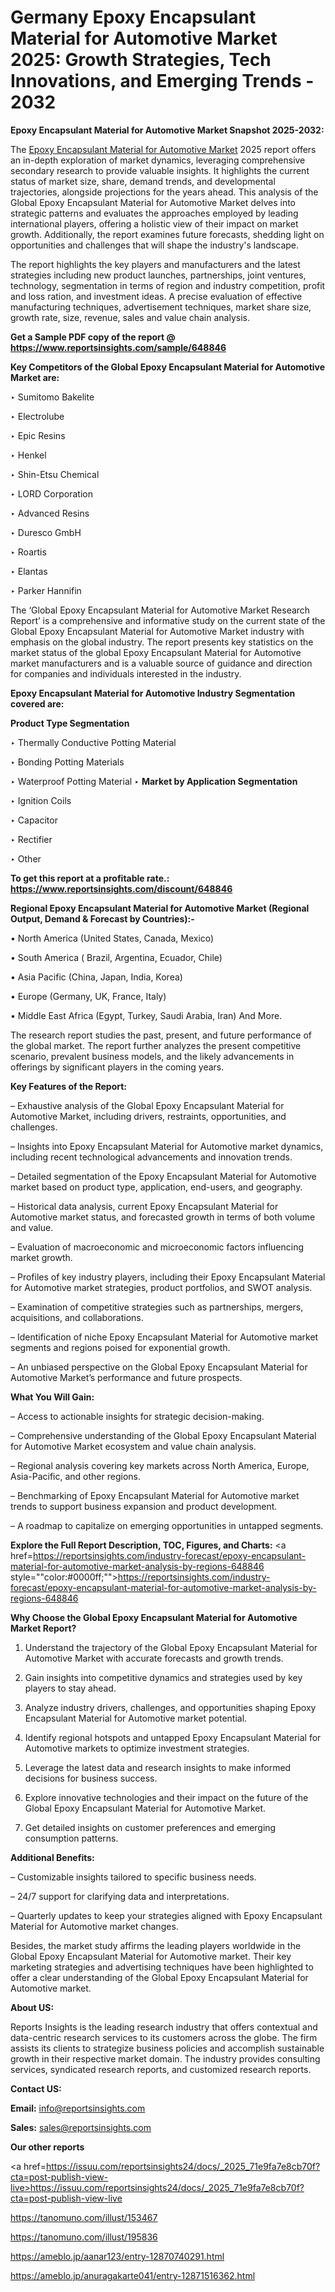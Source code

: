 # Germany Epoxy Encapsulant Material for Automotive Market 2025: Growth Strategies, Tech Innovations, and Emerging Trends - 2032

<strong>Epoxy Encapsulant Material for Automotive Market Snapshot 2025-2032:</strong>

The <a href=https://www.reportsinsights.com/sample/648846>Epoxy Encapsulant Material for Automotive Market</a> 2025 report offers an in-depth exploration of market dynamics, leveraging comprehensive secondary research to provide valuable insights. It highlights the current status of market size, share, demand trends, and developmental trajectories, alongside projections for the years ahead. This analysis of the Global Epoxy Encapsulant Material for Automotive Market delves into strategic patterns and evaluates the approaches employed by leading international players, offering a holistic view of their impact on market growth. Additionally, the report examines future forecasts, shedding light on opportunities and challenges that will shape the industry's landscape.

The report highlights the key players and manufacturers and the latest strategies including new product launches, partnerships, joint ventures, technology, segmentation in terms of region and industry competition, profit and loss ration, and investment ideas. A precise evaluation of effective manufacturing techniques, advertisement techniques, market share size, growth rate, size, revenue, sales and value chain analysis.

<strong>Get a Sample PDF copy of the report @ <a href=https://www.reportsinsights.com/sample/648846 style=color:#0000ff;>https://www.reportsinsights.com/sample/648846</a></strong>

<strong>Key Competitors of the Global Epoxy Encapsulant Material for Automotive Market are:</strong>

‣ Sumitomo Bakelite

‣ Electrolube

‣ Epic Resins

‣ Henkel

‣ Shin-Etsu Chemical

‣ LORD Corporation

‣ Advanced Resins

‣ Duresco GmbH

‣ Roartis

‣ Elantas

‣ Parker Hannifin

The ‘Global Epoxy Encapsulant Material for Automotive Market Research Report’ is a comprehensive and informative study on the current state of the Global Epoxy Encapsulant Material for Automotive Market industry with emphasis on the global industry. The report presents key statistics on the market status of the global Epoxy Encapsulant Material for Automotive market manufacturers and is a valuable source of guidance and direction for companies and individuals interested in the industry.

<strong>Epoxy Encapsulant Material for Automotive Industry Segmentation covered are:</strong>

<strong>Product Type Segmentation</strong>

‣ Thermally Conductive Potting Material

‣ Bonding Potting Materials

‣ Waterproof Potting Material
‣ 
<strong>Market by Application Segmentation</strong>

‣ Ignition Coils

‣ Capacitor

‣ Rectifier

‣ Other

<strong>To get this report at a profitable rate.: <a href=https://www.reportsinsights.com/discount/648846 style=color:#0000ff;>https://www.reportsinsights.com/discount/648846</a></strong>

<strong>Regional Epoxy Encapsulant Material for Automotive Market (Regional Output, Demand &amp; Forecast by Countries):-</strong>

• North America (United States, Canada, Mexico)

• South America ( Brazil, Argentina, Ecuador, Chile)

• Asia Pacific (China, Japan, India, Korea)

• Europe (Germany, UK, France, Italy)

• Middle East Africa (Egypt, Turkey, Saudi Arabia, Iran) And More.

The research report studies the past, present, and future performance of the global market. The report further analyzes the present competitive scenario, prevalent business models, and the likely advancements in offerings by significant players in the coming years.

<strong>Key Features of the Report:</strong>

– Exhaustive analysis of the Global Epoxy Encapsulant Material for Automotive Market, including drivers, restraints, opportunities, and challenges.

– Insights into Epoxy Encapsulant Material for Automotive market dynamics, including recent technological advancements and innovation trends.

– Detailed segmentation of the Epoxy Encapsulant Material for Automotive market based on product type, application, end-users, and geography.

– Historical data analysis, current Epoxy Encapsulant Material for Automotive market status, and forecasted growth in terms of both volume and value.

– Evaluation of macroeconomic and microeconomic factors influencing market growth.

– Profiles of key industry players, including their Epoxy Encapsulant Material for Automotive market strategies, product portfolios, and SWOT analysis.

– Examination of competitive strategies such as partnerships, mergers, acquisitions, and collaborations.

– Identification of niche Epoxy Encapsulant Material for Automotive market segments and regions poised for exponential growth.

– An unbiased perspective on the Global Epoxy Encapsulant Material for Automotive Market’s performance and future prospects.

<strong>What You Will Gain:</strong>

– Access to actionable insights for strategic decision-making.

– Comprehensive understanding of the Global Epoxy Encapsulant Material for Automotive Market ecosystem and value chain analysis.

– Regional analysis covering key markets across North America, Europe, Asia-Pacific, and other regions.

– Benchmarking of Epoxy Encapsulant Material for Automotive market trends to support business expansion and product development.

– A roadmap to capitalize on emerging opportunities in untapped segments.

<strong>Explore the Full Report Description, TOC, Figures, and Charts:</strong>
<a href=https://reportsinsights.com/industry-forecast/epoxy-encapsulant-material-for-automotive-market-analysis-by-regions-648846 style=""color:#0000ff;"">https://reportsinsights.com/industry-forecast/epoxy-encapsulant-material-for-automotive-market-analysis-by-regions-648846</a>

<strong>Why Choose the Global Epoxy Encapsulant Material for Automotive Market Report?</strong>

1. Understand the trajectory of the Global Epoxy Encapsulant Material for Automotive Market with accurate forecasts and growth trends.

2. Gain insights into competitive dynamics and strategies used by key players to stay ahead.

3. Analyze industry drivers, challenges, and opportunities shaping Epoxy Encapsulant Material for Automotive market potential.

4. Identify regional hotspots and untapped Epoxy Encapsulant Material for Automotive markets to optimize investment strategies.

5. Leverage the latest data and research insights to make informed decisions for business success.

6. Explore innovative technologies and their impact on the future of the Global Epoxy Encapsulant Material for Automotive Market.

7. Get detailed insights on customer preferences and emerging consumption patterns.

<strong>Additional Benefits:</strong>

– Customizable insights tailored to specific business needs.

– 24/7 support for clarifying data and interpretations.

– Quarterly updates to keep your strategies aligned with Epoxy Encapsulant Material for Automotive market changes.

Besides, the market study affirms the leading players worldwide in the Global Epoxy Encapsulant Material for Automotive market. Their key marketing strategies and advertising techniques have been highlighted to offer a clear understanding of the Global Epoxy Encapsulant Material for Automotive market.

<strong><strong>About US</strong>:</strong>

Reports Insights is the leading research industry that offers contextual and data-centric research services to its customers across the globe. The firm assists its clients to strategize business policies and accomplish sustainable growth in their respective market domain. The industry provides consulting services, syndicated research reports, and customized research reports.

<strong>Contact US:</strong>

<p class=><b>Email:</b> <a href=mailto:info@reportsinsights.com>info@reportsinsights.com</a></p>
<p class=><b>Sales:</b> <a href=mailto:sales@reportsinsights.com>sales@reportsinsights.com</a></p>

<strong>Our other reports</strong>

<a href=https://issuu.com/reportsinsights24/docs/_2025_71e9fa7e8cb70f?cta=post-publish-view-live>https://issuu.com/reportsinsights24/docs/_2025_71e9fa7e8cb70f?cta=post-publish-view-live</a>

<a href=https://tanomuno.com/illust/153467>https://tanomuno.com/illust/153467</a>

<a href=https://tanomuno.com/illust/195836>https://tanomuno.com/illust/195836</a>

<a href=https://ameblo.jp/aanar123/entry-12870740291.html>https://ameblo.jp/aanar123/entry-12870740291.html</a>

<a href=https://ameblo.jp/anuragakarte041/entry-12871516362.html>https://ameblo.jp/anuragakarte041/entry-12871516362.html</a>
